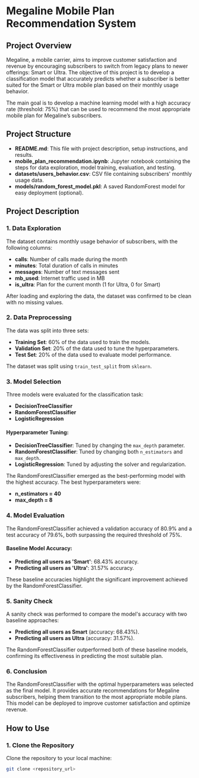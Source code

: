 # Megaline Mobile Plan Recommendation System

## Project Overview

Megaline, a mobile carrier, aims to improve customer satisfaction and revenue by encouraging subscribers to switch from legacy plans to newer offerings: Smart or Ultra. The objective of this project is to develop a classification model that accurately predicts whether a subscriber is better suited for the Smart or Ultra mobile plan based on their monthly usage behavior.

The main goal is to develop a machine learning model with a high accuracy rate (threshold: 75%) that can be used to recommend the most appropriate mobile plan for Megaline’s subscribers.

## Project Structure



- **README.md**: This file with project description, setup instructions, and results.
- **mobile_plan_recommendation.ipynb**: Jupyter notebook containing the steps for data exploration, model training, evaluation, and testing.
- **datasets/users_behavior.csv**: CSV file containing subscribers' monthly usage data.
- **models/random_forest_model.pkl**: A saved RandomForest model for easy deployment (optional).

## Project Description

### 1. **Data Exploration**
The dataset contains monthly usage behavior of subscribers, with the following columns:
- **calls**: Number of calls made during the month
- **minutes**: Total duration of calls in minutes
- **messages**: Number of text messages sent
- **mb_used**: Internet traffic used in MB
- **is_ultra**: Plan for the current month (1 for Ultra, 0 for Smart)

After loading and exploring the data, the dataset was confirmed to be clean with no missing values.

### 2. **Data Preprocessing**
The data was split into three sets:
- **Training Set**: 60% of the data used to train the models.
- **Validation Set**: 20% of the data used to tune the hyperparameters.
- **Test Set**: 20% of the data used to evaluate model performance.

The dataset was split using `train_test_split` from `sklearn`.

### 3. **Model Selection**
Three models were evaluated for the classification task:
- **DecisionTreeClassifier**
- **RandomForestClassifier**
- **LogisticRegression**

#### Hyperparameter Tuning:
- **DecisionTreeClassifier**: Tuned by changing the `max_depth` parameter.
- **RandomForestClassifier**: Tuned by changing both `n_estimators` and `max_depth`.
- **LogisticRegression**: Tuned by adjusting the solver and regularization.

The RandomForestClassifier emerged as the best-performing model with the highest accuracy. The best hyperparameters were:
- **n_estimators = 40**
- **max_depth = 8**

### 4. **Model Evaluation**
The RandomForestClassifier achieved a validation accuracy of 80.9% and a test accuracy of 79.6%, both surpassing the required threshold of 75%.

#### Baseline Model Accuracy:
- **Predicting all users as 'Smart'**: 68.43% accuracy.
- **Predicting all users as 'Ultra'**: 31.57% accuracy.

These baseline accuracies highlight the significant improvement achieved by the RandomForestClassifier.

### 5. **Sanity Check**
A sanity check was performed to compare the model's accuracy with two baseline approaches:
- **Predicting all users as Smart** (accuracy: 68.43%).
- **Predicting all users as Ultra** (accuracy: 31.57%).

The RandomForestClassifier outperformed both of these baseline models, confirming its effectiveness in predicting the most suitable plan.

### 6. **Conclusion**
The RandomForestClassifier with the optimal hyperparameters was selected as the final model. It provides accurate recommendations for Megaline subscribers, helping them transition to the most appropriate mobile plans. This model can be deployed to improve customer satisfaction and optimize revenue.

## How to Use

### 1. **Clone the Repository**
Clone the repository to your local machine:
```bash
git clone <repository_url>
